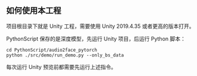 ﻿## 如何使用本工程

项目根目录下就是 Unity 工程，需要使用 Unity 2019.4.35 或者更高的版本打开。

PythonScript 保存的是深度模型，先运行 Unity 项目，后运行 Python 脚本：

``` shell
cd PythonScript/audio2face_pytorch
python ./src/demo/run_demo.py --only_bs_data
```

每次运行 Unity 预览前都需要先运行上述指令。
